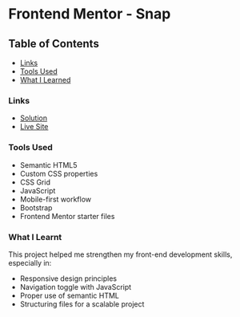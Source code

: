 
# Frontend Mentor - Snap


## Table of Contents
- [Links](#links)
- [Tools Used](#tools-used)
- [What I Learned](#what-i-learned)

### Links

- [Solution](https://github.com/niniola-creator/https://niniola-creator.github.io)
- [Live Site ](https://niniola-creator.github.io)


### Tools Used

- Semantic HTML5
- Custom CSS properties
- CSS Grid
- JavaScript
- Mobile-first workflow
- Bootstrap
- Frontend Mentor starter files

### What I Learnt

This project helped me strengthen my front-end development skills, especially in:
- Responsive design principles
- Navigation toggle with JavaScript
- Proper use of semantic HTML
- Structuring files for a scalable project



